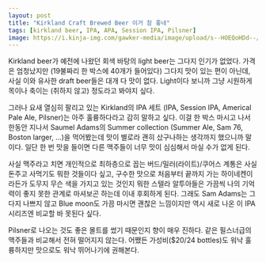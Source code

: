 ```yaml
---
layout: post
title: "Kirkland Craft Brewed Beer 이거 참 좋네"
tags: [kirkland beer, IPA, APA, Session IPA, Pilsner]
image: https://i.kinja-img.com/gawker-media/image/upload/s--HOEQoHDd--/c_scale,f_auto,fl_progressive,q_80,w_800/tno8tycrtvwpkfgzcdrd.jpg
---
```


Kirkland beer가 예전에 나왔던 회색 바탕의 light beer는 그다지 인기가 없었다. 가격은 엄청났지만 (19불짜리 한 박스에 40개가 들어있다) 그다지 맛이 있는 편이 아닌데, 사실 이와 유사한 draft beer들은 대개 다 맛이 없다. Light이다 보니까 그냥 시원하게 목이나 축이는 (취하지 않고) 정도라고 봐야지 싶다. 

그러나 요새 열심히 팔리고 있는 Kirkland의 IPA 세트 (IPA, Session IPA, Americal Pale Ale, Pilsner)는 아주 훌륭하다라고 감히 말하고 싶다. 이걸 한 박스 마시고 나서 한동안 지나서 Saumel Adams의 Summer collection (Summer Ale, Sam 76, Boston larger, ...)을 먹어봤는데 맛이 별로라 괜히 샀구나하는 생각까지 했으니까 말이다. 일단 한 번 맛을 들이면 다른 맥주들이 너무 맛이 심심해서 마실 수가 없게 된다.

사실 맥주라고 치면 개인적으로 최하층으로 꼽는 버드/밀러(라이트)/쿠어스 계통은 사실 돈주고 사먹기도 뭐한 것들이다 싶고, 구수한 맛으로 처음부터 끝까지 가는 하이네켄이라든가 도무지 무슨 색을 가지고 있는 것인지 뭐한 스텔라 알투아들은 가끔씩 나의 기억력이 좋지 못한 관계로 마셔보곤 하는데 이내 후회하게 된다. 그래도 Sam Adams는 그다지 나쁘지 않고 Blue moon도 가끔 마시면 괜찮은 느낌이지만 역시 새로 나온 이 IPA 시리즈엔 비교할 바 못된다 싶다.

Pilsner로 나오는 것도 좋은 몰트를 썼기 때문인지 향이 매우 진하다. 같은 필스너급의 맥주들과 비교해서 전혀 떨어지지 않는다. 어쨌든 가성비($20/24 bottles)도 워낙 훌륭하지만 맛으로도 워낙 뛰어나기에 권해본다. 